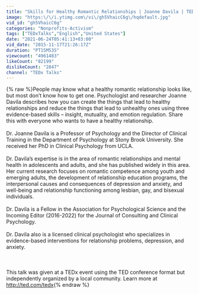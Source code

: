 ```yaml
---
title: "Skills for Healthy Romantic Relationships | Joanne Davila | TEDxSBU"
image: "https:\/\/i.ytimg.com\/vi\/gh5VhaicC6g\/hqdefault.jpg"
vid_id: "gh5VhaicC6g"
categories: "Nonprofits-Activism"
tags: ["TEDxTalks","English","United States"]
date: "2021-06-24T05:41:13+03:00"
vid_date: "2015-11-17T21:26:17Z"
duration: "PT15M53S"
viewcount: "4961483"
likeCount: "82199"
dislikeCount: "2847"
channel: "TEDx Talks"
---
```

{% raw %}People may know what a healthy romantic relationship looks like, but most don’t know how to get one. Psychologist and researcher Joanne Davila describes how you can create the things that lead to healthy relationships and reduce the things that lead to unhealthy ones using three evidence-based skills – insight, mutuality, and emotion regulation. Share this with everyone who wants to have a healthy relationship.<br /><br />Dr. Joanne Davila is a Professor of Psychology and the Director of Clinical Training in the Department of Psychology at Stony Brook University. She received her PhD in Clinical Psychology from UCLA.<br /><br />Dr. Davila’s expertise is in the area of romantic relationships and mental health in adolescents and adults, and she has published widely in this area. Her current research focuses on romantic competence among youth and emerging adults, the development of relationship education programs, the interpersonal causes and consequences of depression and anxiety, and well-being and relationship functioning among lesbian, gay, and bisexual individuals.<br /><br />Dr. Davila is a Fellow in the Association for Psychological Science and the Incoming Editor (2016-2022) for the Journal of Consulting and Clinical Psychology.<br /><br />Dr. Davila also is a licensed clinical psychologist who specializes in evidence-based interventions for relationship problems, depression, and anxiety.<br /><br /><br /><br />This talk was given at a TEDx event using the TED conference format but independently organized by a local community. Learn more at <a rel="nofollow" target="blank" href="http://ted.com/tedx">http://ted.com/tedx</a>{% endraw %}
